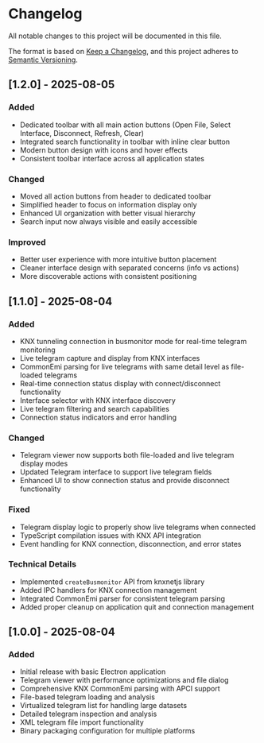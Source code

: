# Changelog

All notable changes to this project will be documented in this file.

The format is based on [Keep a Changelog](https://keepachangelog.com/en/1.0.0/),
and this project adheres to [Semantic Versioning](https://semver.org/spec/v2.0.0.html).

## [1.2.0] - 2025-08-05

### Added
- Dedicated toolbar with all main action buttons (Open File, Select Interface, Disconnect, Refresh, Clear)
- Integrated search functionality in toolbar with inline clear button
- Modern button design with icons and hover effects
- Consistent toolbar interface across all application states

### Changed
- Moved all action buttons from header to dedicated toolbar
- Simplified header to focus on information display only
- Enhanced UI organization with better visual hierarchy
- Search input now always visible and easily accessible

### Improved
- Better user experience with more intuitive button placement
- Cleaner interface design with separated concerns (info vs actions)
- More discoverable actions with consistent positioning

## [1.1.0] - 2025-08-04

### Added
- KNX tunneling connection in busmonitor mode for real-time telegram monitoring
- Live telegram capture and display from KNX interfaces
- CommonEmi parsing for live telegrams with same detail level as file-loaded telegrams
- Real-time connection status display with connect/disconnect functionality
- Interface selector with KNX interface discovery
- Live telegram filtering and search capabilities
- Connection status indicators and error handling

### Changed
- Telegram viewer now supports both file-loaded and live telegram display modes
- Updated Telegram interface to support live telegram fields
- Enhanced UI to show connection status and provide disconnect functionality

### Fixed
- Telegram display logic to properly show live telegrams when connected
- TypeScript compilation issues with KNX API integration
- Event handling for KNX connection, disconnection, and error states

### Technical Details
- Implemented `createBusmonitor` API from knxnetjs library
- Added IPC handlers for KNX connection management
- Integrated CommonEmi parser for consistent telegram parsing
- Added proper cleanup on application quit and connection management

## [1.0.0] - 2025-08-04

### Added
- Initial release with basic Electron application
- Telegram viewer with performance optimizations and file dialog
- Comprehensive KNX CommonEmi parsing with APCI support
- File-based telegram loading and analysis
- Virtualized telegram list for handling large datasets
- Detailed telegram inspection and analysis
- XML telegram file import functionality
- Binary packaging configuration for multiple platforms